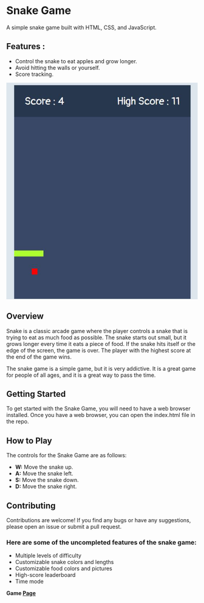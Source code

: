 # Snake Game

A simple snake game built with HTML, CSS, and JavaScript.

## Features :
* Control the snake to eat apples and grow longer.
* Avoid hitting the walls or yourself.
* Score tracking.


![game](./imgs/game.jpg)


## Overview

Snake is a classic arcade game where the player controls a snake that is trying to eat as much food as possible. The snake starts out small, but it grows longer every time it eats a piece of food. If the snake hits itself or the edge of the screen, the game is over. The player with the highest score at the end of the game wins.

The snake game is a simple game, but it is very addictive. It is a great game for people of all ages, and it is a great way to pass the time.


## Getting Started
To get started with the Snake Game, you will need to have a web browser installed. Once you have a web browser, you can open the index.html file in the repo.

## How to Play
The controls for the Snake Game are as follows:

* **W:** Move the snake up.
* **A:** Move the snake left.
* **S:** Move the snake down.
* **D:** Move the snake right.

## Contributing
Contributions are welcome! If you find any bugs or have any suggestions, please open an issue or submit a pull request.

### Here are some of the uncompleted features of the snake game:

- Multiple levels of difficulty
- Customizable snake colors and lengths
- Customizable food colors and pictures
- High-score leaderboard
- Time mode


**Game [Page](https://hasanali117.github.io/Snake-Game/)**
